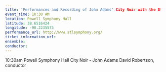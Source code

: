 ```yaml
---
title: 'Performances and Recording of John Adams' City Noir with the St. Louis Symphony'
event_time: 10:30 AM
location: Powell Symphony Hall
latitude: 38.6516424
longitude: -90.2235575
performance_url: http://www.stlsymphony.org/
ticket_information_url: 
ensemble: 
conductor: 
---
```

10:30am Powell Symphony Hall
City Noir - John Adams
David Robertson, conductor